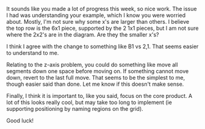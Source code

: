 It sounds like you made a lot of progress this week, so nice work. The issue I had was understanding your example, which I know you were worried about. Mostly, I'm not sure why some x's are larger than others. I believe the top row is the 6x1 piece, supported by the 2 1x1 pieces, but I am not sure where the 2x2's are in the diagram. Are they the smaller x's? 

I think I agree with the change to something like B1 vs 2,1. That seems easier to understand to me.

Relating to the z-axis problem, you could do something like move all segments down one space before moving on. If something cannot move down, revert to the last full move. That seems to be the simplest to me, though easier said than done. Let me know if this doesn't make sense.

Finally, I think it is important to, like you said, focus on the core product. A lot of this looks really cool, but may take too long to implement (ie supporting positioning by naming regions on the grid).

Good luck!
